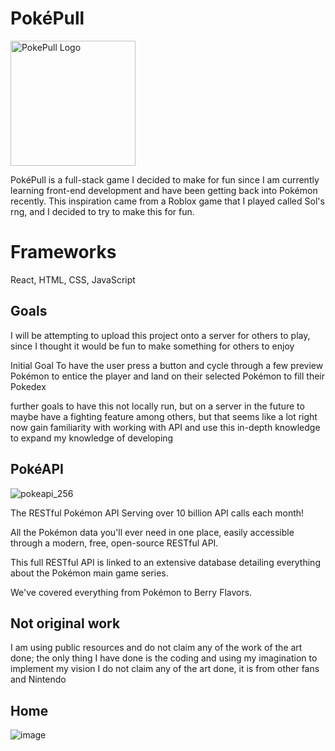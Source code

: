 # PokéPull
<img src="https://github.com/user-attachments/assets/9f931338-8c70-433b-b8ef-56c7565919d1" alt="PokePull Logo" width="200"/>

PokéPull is a full-stack game I decided to make for fun since I am currently learning front-end development and have been getting back into Pokémon recently. This inspiration came from a Roblox game that I played called Sol's rng, and I decided to try to make this for fun.

# Frameworks

React, HTML, CSS, JavaScript

## Goals
I will be attempting to upload this project onto a server for others to play, since I thought it would be fun to make something for others to enjoy

Initial Goal
To have the user press a button and cycle through a few preview Pokémon to entice the player and land on their selected Pokémon to fill their Pokedex

further goals
to have this not locally run, but on a server in the future 
to maybe have a fighting feature among others, but that seems like a lot right now
gain familiarity with working with API and use this in-depth knowledge to expand my knowledge of developing

## PokéAPI
![pokeapi_256](https://github.com/user-attachments/assets/f50086b7-350a-4c28-9b6b-bb881fc71be0)

The RESTful Pokémon API
Serving over 10 billion API calls each month!

All the Pokémon data you'll ever need in one place,
easily accessible through a modern, free, open-source RESTful API.

This full RESTful API is linked to an extensive database detailing everything about the Pokémon main game series.

We've covered everything from Pokémon to Berry Flavors.

## Not original work
I am using public resources and do not claim any of the work of the art done; the only thing I have done is the coding and using my imagination to implement my vision
I do not claim any of the art done, it is from other fans and Nintendo

## Home
![image](https://github.com/user-attachments/assets/0901887f-d7d7-4840-b840-11052776251d)

